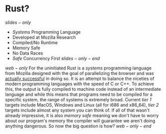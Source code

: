 # Rust?

$slides-only$
- _Systems_ Programming Language
- Developed at Mozilla Research
- Compiled/No Runtime
- Memory Safe
- No Data Races
- _Safe_ Concurrency First
$slides-only-end$

$web-only$
For the uninitiated Rust is a _systems_ programming language from Mozilla designed with the goal of parallelizing the browser and was [actually successful](https://hacks.mozilla.org/2017/08/inside-a-super-fast-css-engine-quantum-css-aka-stylo/) in doing so. It is an attempt to balance the niceties of modern programming languages with the speed of C or C++. To achieve this, the output is fully compiled to machine code instead of an intermediate language and while this means that programs need to be compiled for a specific system, the range of systems is extremely broad. Current _tier 1_ targets include MacOS, Windows and Linux (all for i686 and x86_64), _tier 2_ targets include almost any system you can think of. If all of that wasn't already impressive, it is also _memory safe_ meaning we don't have to worry about our program's memory the compiler will guarantee we aren't doing anything dangerous. So now the big question is how?
$web-only-end$
